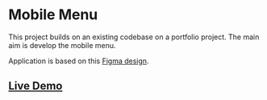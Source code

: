 # Mobile Menu

This project builds on an existing codebase on a portfolio project. The main aim is develop the mobile menu.

Application is based on this [Figma design](https://www.figma.com/file/t3EJUCAEViw3QasuJLPLVT/Microverse-Student-Potfolio-Templates-Main?node-id=1%3A1471).

## [Live Demo](https://lameck1.github.io/mobile-menu/)
